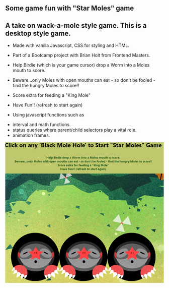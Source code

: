 Some game fun with "Star Moles" game
--
A take on wack-a-mole style game. 
This is a desktop style game.
---
- Made with vanilla Javascript, CSS for styling and HTML.
- Part of a Bootcamp project with Brian Holt from Frontend Masters.

- Help Birdie (which is your game cursor) drop a Worm into a Moles mouth to score.
-    Beware...only Moles with open mouths can eat - so don't be fooled - find the hungry Moles to score!!
-    Score extra for feeding a "King Mole"
-    Have Fun!! (refresh to start again)

- Using javascript functions such as
* interval and math functions.
* status queries where parent/child selectors play a vital role.
* animation frames.

![title](GamePageCapture.PNG)